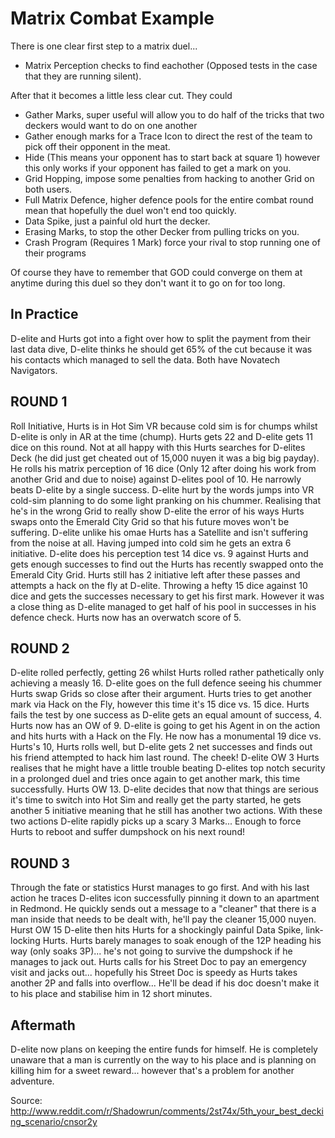 # Matrix Combat Example
There is one clear first step to a matrix duel...
  - Matrix Perception checks to find eachother (Opposed tests in the case that they are running silent).
  
After that it becomes a little less clear cut. They could
  - Gather Marks, super useful will allow you to do half of the tricks that two deckers would want to do on one another
  - Gather enough marks for a Trace Icon to direct the rest of the team to pick off their opponent in the meat.
  - Hide (This means your opponent has to start back at square 1) however this only works if your opponent has failed to get a mark on you.
  - Grid Hopping, impose some penalties from hacking to another Grid on both users.
  - Full Matrix Defence, higher defence pools for the entire combat round mean that hopefully the duel won't end too quickly.
  - Data Spike, just a painful old hurt the decker.
  - Erasing Marks, to stop the other Decker from pulling tricks on you.
  - Crash Program (Requires 1 Mark) force your rival to stop running one of their programs

Of course they have to remember that GOD could converge on them at anytime during this duel so they don't want it to go on for too long.
## In Practice
D-elite and Hurts got into a fight over how to split the payment from their last data dive, D-elite thinks he should get 65% of the cut because it was his contacts which managed to sell the data. Both have Novatech Navigators.
## ROUND 1
Roll Initiative, Hurts is in Hot Sim VR because cold sim is for chumps whilst D-elite is only in AR at the time (chump). Hurts gets 22 and D-elite gets 11 dice on this round.
Not at all happy with this Hurts searches for D-elites Deck (he did just get cheated out of 15,000 nuyen it was a big big payday). He rolls his matrix perception of 16 dice (Only 12 after doing his work from another Grid and due to noise) against D-elites pool of 10. He narrowly beats D-elite by a single success. D-elite hurt by the words jumps into VR cold-sim planning to do some light pranking on his chummer.
Realising that he's in the wrong Grid to really show D-elite the error of his ways Hurts swaps onto the Emerald City Grid so that his future moves won't be suffering. D-elite unlike his omae Hurts has a Satellite and isn't suffering from the noise at all. Having jumped into cold sim he gets an extra 6 initiative. D-elite does his perception test 14 dice vs. 9 against Hurts and gets enough successes to find out the Hurts has recently swapped onto the Emerald City Grid.
Hurts still has 2 initiative left after these passes and attempts a hack on the fly at D-elite. Throwing a hefty 15 dice against 10 dice and gets the successes necessary to get his first mark. However it was a close thing as D-elite managed to get half of his pool in successes in his defence check. Hurts now has an overwatch score of 5.
## ROUND 2
D-elite rolled perfectly, getting 26 whilst Hurts rolled rather pathetically only achieving a measly 16.
D-elite goes on the full defence seeing his chummer Hurts swap Grids so close after their argument. Hurts tries to get another mark via Hack on the Fly, however this time it's 15 dice vs. 15 dice. Hurts fails the test by one success as D-elite gets an equal amount of success, 4.
Hurts now has an OW of 9.
D-elite is going to get his Agent in on the action and hits hurts with a Hack on the Fly. He now has a monumental 19 dice vs. Hurts's 10, Hurts rolls well, but D-elite gets 2 net successes and finds out his friend attempted to hack him last round. The cheek! D-elite OW 3
Hurts realises that he might have a little trouble beating D-elites top notch security in a prolonged duel and tries once again to get another mark, this time successfully. Hurts OW 13.
D-elite decides that now that things are serious it's time to switch into Hot Sim and really get the party started, he gets another 5 initiative meaning that he still has another two actions.
With these two actions D-elite rapidly picks up a scary 3 Marks... Enough to force Hurts to reboot and suffer dumpshock on his next round!
## ROUND 3
Through the fate or statistics Hurst manages to go first. And with his last action he traces D-elites icon successfully pinning it down to an apartment in Redmond. He quickly sends out a message to a "cleaner" that there is a man inside that needs to be dealt with, he'll pay the cleaner 15,000 nuyen. Hurst OW 15
D-elite then hits Hurts for a shockingly painful Data Spike, link-locking Hurts. Hurts barely manages to soak enough of the 12P heading his way (only soaks 3P)... he's not going to survive the dumpshock if he manages to jack out. Hurts calls for his Street Doc to pay an emergency visit and jacks out... hopefully his Street Doc is speedy as Hurts takes another 2P and falls into overflow... He'll be dead if his doc doesn't make it to his place and stabilise him in 12 short minutes.
## Aftermath
D-elite now plans on keeping the entire funds for himself. He is completely unaware that a man is currently on the way to his place and is planning on killing him for a sweet reward... however that's a problem for another adventure.

Source:  http://www.reddit.com/r/Shadowrun/comments/2st74x/5th_your_best_decking_scenario/cnsor2y
